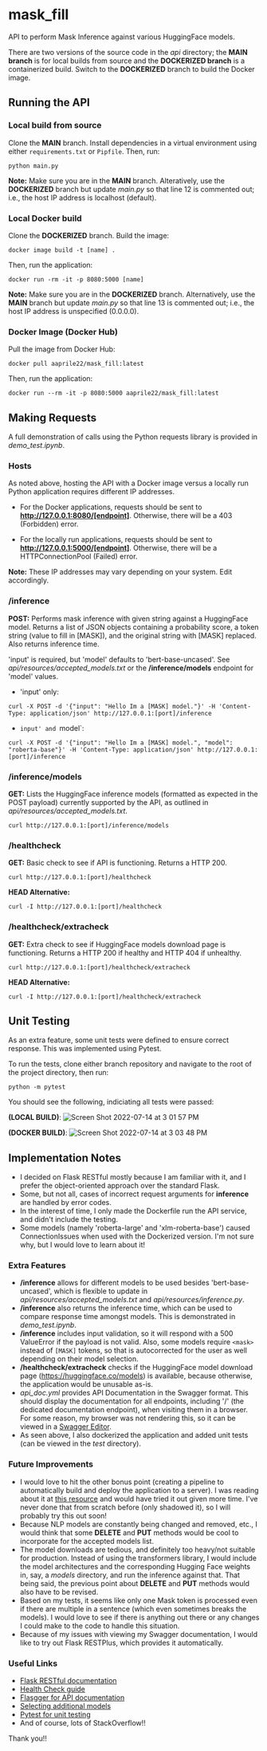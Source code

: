 # mask_fill 
API to perform Mask Inference against various HuggingFace models. 

There are two versions of the source code in the _api_ directory; the **MAIN branch** is for local builds from source and the **DOCKERIZED branch** is a containerized build. Switch to the **DOCKERIZED** branch to build the Docker image. 

## Running the API 
### Local build from source
Clone the **MAIN** branch. Install dependencies in a virtual environment using either `requirements.txt` or `Pipfile`. Then, run:
```
python main.py
```

**Note:** Make sure you are in the **MAIN** branch. Alteratively, use the **DOCKERIZED** branch but update _main.py_ so that line 12 is commented out; i.e., the host IP address is localhost (default). 


### Local Docker build 
Clone the **DOCKERIZED** branch. Build the image:
```
docker image build -t [name] . 
```

Then, run the application:
```
docker run -rm -it -p 8080:5000 [name]
```

**Note:** Make sure you are in the **DOCKERIZED** branch. Alternatively, use the **MAIN** branch but update _main.py_ so that line 13 is commented out; i.e., the host IP address is unspecified (0.0.0.0). 


### Docker Image (Docker Hub)
Pull the image from Docker Hub:

```
docker pull aaprile22/mask_fill:latest
```

Then, run the application:
```
docker run --rm -it -p 8080:5000 aaprile22/mask_fill:latest
```


## Making Requests
A full demonstration of calls using the Python requests library is provided in _demo_test.ipynb_.


### Hosts
As noted above, hosting the API with a Docker image versus a locally run Python application requires different IP addresses. 

* For the Docker applications, requests should be sent to **http://127.0.0.1:8080/[endpoint]**. Otherwise, there will be a 403 (Forbidden) error.

* For the locally run applications, requests should be sent to **http://127.0.0.1:5000/[endpoint]**. Otherwise, there will be a HTTPConnectionPool (Failed) error.


**Note:** These IP addresses may vary depending on your system. Edit accordingly.


### /inference
**POST:** Performs mask inference with given string against a HuggingFace model. Returns a list of JSON objects containing a probability score, a token string (value to fill in [MASK]), and the original string with [MASK] replaced. Also returns inference time. 

'input' is required, but 'model' defaults to 'bert-base-uncased'. See _api/resources/accepted_models.txt_ or the **/inference/models** endpoint for 'model' values. 
* 'input' only:
```
curl -X POST -d '{"input": "Hello Im a [MASK] model."}' -H 'Content-Type: application/json' http://127.0.0.1:[port]/inference
```

* `input' and `model`:
```
curl -X POST -d '{"input": "Hello Im a [MASK] model.", "model": "roberta-base"}' -H 'Content-Type: application/json' http://127.0.0.1:[port]/inference
```

### /inference/models
**GET:** Lists the HuggingFace inference models (formatted as expected in the POST payload) currently supported by the API, as outlined in _api/resources/accepted_models.txt_. 

```
curl http://127.0.0.1:[port]/inference/models
```


### /healthcheck
**GET:** Basic check to see if API is functioning. Returns a HTTP 200.

```
curl http://127.0.0.1:[port]/healthcheck
```

**HEAD Alternative:**

```
curl -I http://127.0.0.1:[port]/healthcheck
```


### /healthcheck/extracheck
**GET:** Extra check to see if HuggingFace models download page is functioning. Returns a HTTP 200 if healthy and HTTP 404 if unhealthy.

```
curl http://127.0.0.1:[port]/healthcheck/extracheck
```

**HEAD Alternative:**

```
curl -I http://127.0.0.1:[port]/healthcheck/extracheck
```


## Unit Testing
As an extra feature, some unit tests were defined to ensure correct response. This was implemented using Pytest. 

To run the tests, clone either branch repository and navigate to the root of the project directory, then run:

```
python -m pytest
```

You should see the following, indiciating all tests were passed:

**(LOCAL BUILD)**:
![Screen Shot 2022-07-14 at 3 01 57 PM](https://user-images.githubusercontent.com/49654275/179072941-54989803-6da2-4b23-85ee-21ef3277dc3a.png)

**(DOCKER BUILD)**:
![Screen Shot 2022-07-14 at 3 03 48 PM](https://user-images.githubusercontent.com/49654275/179072963-508b8d54-7acb-4ba0-b775-d3b8d140fe6e.png)


## Implementation Notes
* I decided on Flask RESTful mostly because I am familiar with it, and I prefer the object-oriented approach over the standard Flask.
* Some, but not all, cases of incorrect request arguments for **inference** are handled by error codes. 
* In the interest of time, I only made the Dockerfile run the API service, and didn't include the testing.
* Some models (namely 'roberta-large' and 'xlm-roberta-base') caused ConnectionIssues when used with the Dockerized version. I'm not sure why, but I would love to learn about it!

### Extra Features
* **/inference** allows for different models to be used besides 'bert-base-uncased', which is flexible to update in _api/resources/accepted_models.txt_ and _api/resources/inference.py_. 
* **/inference** also returns the inference time, which can be used to compare response time amongst models. This is demonstrated in _demo_test.ipynb_. 
* **/inference** includes input validation, so it will respond with a 500 ValueError if the payload is not valid. Also, some models require `<mask>` instead of `[MASK]` tokens, so that is autocorrected for the user as well depending on their model selection.
* **/healthcheck/extracheck** checks if the HuggingFace model download page (https://huggingface.co/models) is available, because otherwise, the application would be unusable as-is.
* _api_doc.yml_ provides API Documentation in the Swagger format. This should display the documentation for all endpoints, including '/' (the dedicated documentation endpoint), when visiting them in a browser. For some reason, my browser was not rendering this, so it can be viewed in a [Swagger Editor](https://editor.swagger.io/). 
* As seen above, I also dockerized the application and added unit tests (can be viewed in the _test_ directory). 

### Future Improvements
* I would love to hit the other bonus point (creating a pipeline to automatically build and deploy the application to a server). I was reading about it at [this resource](https://docs.docker.com/language/golang/configure-ci-cd/) and would have tried it out given more time. I've never done that from scratch before (only shadowed it), so I will probably try this out soon!
* Because NLP models are constantly being changed and removed, etc., I would think that some **DELETE** and **PUT** methods would be cool to incorporate for the accepted models list.
* The model downloads are tedious, and definitely too heavy/not suitable for production. Instead of using the transformers library, I would include the model architectures and the corresponding Hugging Face weights in, say, a _models_ directory, and run the inference against that. That being said, the previous point about **DELETE** and **PUT** methods would also have to be revised.
* Based on my tests, it seems like only one Mask token is processed even if there are multiple in a sentence (which even sometimes breaks the models). I would love to see if there is anything out there or any changes I could make to the code to handle this situation.
* Because of my issues with viewing my Swagger documentation, I would like to try out Flask RESTPlus, which provides it automatically. 

### Useful Links
* [Flask RESTful documentation](https://flask-restful.readthedocs.io/en/latest/)
* [Health Check guide](https://koalatea.io/python-health-check/)
* [Flasgger for API documentation](https://github.com/flasgger/flasgger)
* [Selecting additional models](https://www.sabrepc.com/blog/Deep-Learning-and-AI/top-10-hugging-face-models-for-tensorflow)
* [Pytest for unit testing](https://semaphoreci.com/community/tutorials/testing-python-applications-with-pytest)
* And of course, lots of StackOverflow!!

Thank you!!
